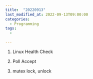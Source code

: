 ```yaml
---
title:  "20220913"
last_modified_at: 2022-09-13T09:00:00
categories:
  - Programming
tags: 
  - 

---
```



1. Linux Health Check

2. Poll Accept

3. mutex lock, unlock


